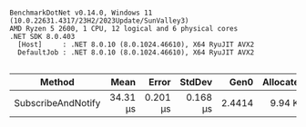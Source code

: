 ```

BenchmarkDotNet v0.14.0, Windows 11 (10.0.22631.4317/23H2/2023Update/SunValley3)
AMD Ryzen 5 2600, 1 CPU, 12 logical and 6 physical cores
.NET SDK 8.0.403
  [Host]     : .NET 8.0.10 (8.0.1024.46610), X64 RyuJIT AVX2
  DefaultJob : .NET 8.0.10 (8.0.1024.46610), X64 RyuJIT AVX2


```
| Method             | Mean     | Error    | StdDev   | Gen0   | Allocated |
|------------------- |---------:|---------:|---------:|-------:|----------:|
| SubscribeAndNotify | 34.31 μs | 0.201 μs | 0.168 μs | 2.4414 |   9.94 KB |
